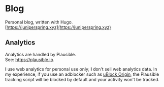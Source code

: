 # Blog
Personal blog, written with Hugo.  
[https://juniperspring.xyz](https://juniperspring.xyz)

## Analytics
Analytics are handled by Plausible.  
See: https://plausible.io.

I use web analytics for personal use only; I don't sell web analytics data.
In my experience, if you use an adblocker such as [uBlock Origin](https://github.com/gorhill/uBlock), the Plausible tracking script will be blocked by default and your activity won't be tracked.
